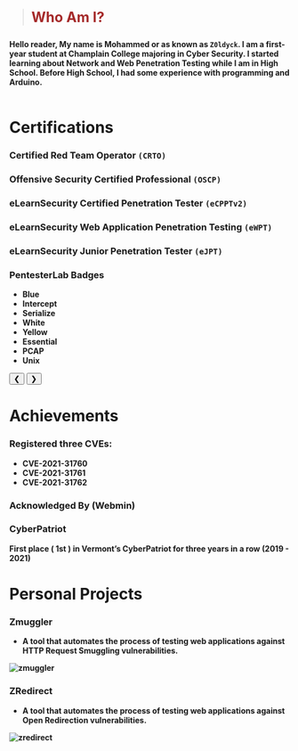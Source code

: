 > <html><body><b><p style="color:#A52A2A;font-size:25px">Who Am I?</p></b></body></html>

<b>Hello reader, My name is Mohammed or as known as<b> ```Z0ldyck```. I am a first-year student at Champlain College majoring in Cyber Security. I started learning about Network and Web Penetration Testing while I am in High School. Before High School, I had some experience with programming and Arduino.</b>
<br>
<br>

# Certifications

### Certified Red Team Operator `(CRTO)`

### Offensive Security Certified Professional `(OSCP)`

### eLearnSecurity Certified Penetration Tester `(eCPPTv2)`

### eLearnSecurity Web Application Penetration Testing `(eWPT)`

### eLearnSecurity Junior Penetration Tester `(eJPT)`

### PentesterLab Badges
- Blue
- Intercept
- Serialize
- White
- Yellow
- Essential
- PCAP
- Unix

<html>
<meta name="viewport" content="width=device-width, initial-scale=1">
<link rel="stylesheet" href="https://www.w3schools.com/w3css/4/w3.css">
<style>
.mySlides {display:none;}
</style>
<body>

<div class="w3-content w3-display-container">

<div class="w3-display-container mySlides">
  <img src="../../images/certs/CRTO.png" style="width:100%">
  <div class="w3-display-topleft w3-large w3-container w3-padding-10 w3-black">
    CRTO
  </div>
</div>

<div class="w3-display-container mySlides">
  <img src="../../images/certs/eCPPT.png" style="width:100%">
  <div class="w3-display-topleft w3-large w3-container w3-padding-10 w3-black">
    eCPPT
  </div>
</div>

<div class="w3-display-container mySlides">
  <img src="../../images/certs/eWPT.png" style="width:100%">
  <div class="w3-display-topleft w3-large w3-container w3-padding-10 w3-black">
    eWPT
  </div>
</div>

<div class="w3-display-container mySlides">
  <img src="../../images/certs/eJPT.png" style="width:100%">
  <div class="w3-display-topleft w3-large w3-container w3-padding-10 w3-black">
    eJPT
  </div>
</div>

<div class="w3-display-container mySlides">
  <img src="../../images/certs/blue.PNG" style="width:100%">
  <div class="w3-display-topleft w3-large w3-container w3-padding-10 w3-black">
  </div>
</div>
 
<div class="w3-display-container mySlides">
  <img src="../../images/certs/Intercept.PNG" style="width:100%">
  <div class="w3-display-topleft w3-large w3-container w3-padding-10 w3-black">
  </div>
</div>

<div class="w3-display-container mySlides">
  <img src="../../images/certs/Serialize.PNG" style="width:100%">
  <div class="w3-display-topleft w3-large w3-container w3-padding-10 w3-black">
  </div>
</div>
  
<div class="w3-display-container mySlides">
  <img src="../../images/certs/WHITE.PNG" style="width:100%">
  <div class="w3-display-topleft w3-large w3-container w3-padding-10 w3-black">
  </div>
</div>
  
<div class="w3-display-container mySlides">
  <img src="../../images/certs/yellow.PNG" style="width:100%">
  <div class="w3-display-topleft w3-large w3-container w3-padding-10 w3-black">
  </div>
</div>
  
<div class="w3-display-container mySlides">
  <img src="../../images/certs/Essential.PNG" style="width:100%">
  <div class="w3-display-topleft w3-large w3-container w3-padding-10 w3-black">
  </div>
</div>
  
<div class="w3-display-container mySlides">
  <img src="../../images/certs/PCAP.PNG" style="width:100%">
  <div class="w3-display-topleft w3-large w3-container w3-padding-10 w3-black">
  </div>
</div>
  
<div class="w3-display-container mySlides">
  <img src="../../images/certs/unix.PNG" style="width:100%">
  <div class="w3-display-topleft w3-large w3-container w3-padding-10 w3-black">
  </div>
</div>
  

<button class="w3-button w3-display-left w3-black" onclick="plusDivs(-1)">&#10094;</button>
<button class="w3-button w3-display-right w3-black" onclick="plusDivs(1)">&#10095;</button>

</div>

<script>
var slideIndex = 1;
showDivs(slideIndex);

function plusDivs(n) {
  showDivs(slideIndex += n);
}

function showDivs(n) {
  var i;
  var x = document.getElementsByClassName("mySlides");
  if (n > x.length) {slideIndex = 1}
  if (n < 1) {slideIndex = x.length}
  for (i = 0; i < x.length; i++) {
     x[i].style.display = "none";  
  }
  x[slideIndex-1].style.display = "block";  
}
</script>

</body>
</html>

# Achievements

### Registered three CVEs:
- CVE-2021-31760
- CVE-2021-31761
- CVE-2021-31762

### Acknowledged By (Webmin)

### CyberPatriot
First place ( 1st ) in Vermont’s CyberPatriot for three years in a row (2019 - 2021)


# Personal Projects

### Zmuggler
- A tool that automates the process of testing web applications against HTTP Request Smuggling vulnerabilities.

![zmuggler](../../images/certs/zmuggler.png)

### ZRedirect
- A tool that automates the process of testing web applications against Open Redirection vulnerabilities.

![zredirect](../../images/certs/zredirect.png)
